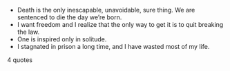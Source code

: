  - Death is the only inescapable, unavoidable, sure thing. We are sentenced to die the day we’re born.
 - I want freedom and I realize that the only way to get it is to quit breaking the law.
 - One is inspired only in solitude.
 - I stagnated in prison a long time, and I have wasted most of my life.

4 quotes